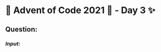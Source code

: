 # :christmas_tree: Advent of Code 2021 :christmas_tree: - Day 3 :sparkles:
## Question: 
>
>
>

### *Input:*

>
>
>